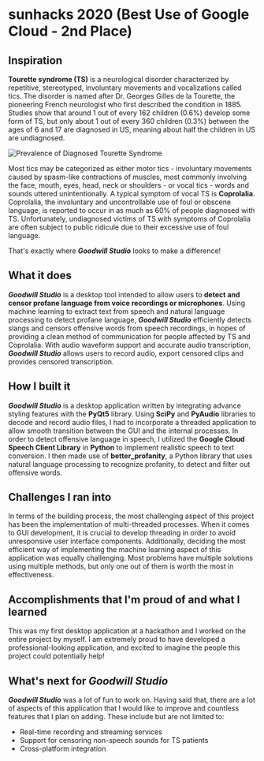 # sunhacks 2020 (Best Use of Google Cloud - 2nd Place)
## Inspiration
**Tourette syndrome (TS)** is a neurological disorder characterized by repetitive, stereotyped, involuntary movements and vocalizations called tics. The disorder is named after Dr. Georges Gilles de la Tourette, the pioneering French neurologist who first described the condition in 1885. Studies show that around 1 out of every 162 children (0.6%) develop some form of TS, but only about 1 out of every 360 children (0.3%) between the ages of 6 and 17 are diagnosed in US, meaning about half the children in US are undiagnosed.

![Prevalence of Diagnosed Tourette Syndrome](https://www.cdc.gov/ncbddd/tourette/images/tourette-map-prevalence600px.jpg)

Most tics may be categorized as either motor tics - involuntary movements caused by spasm-like contractions of muscles, most commonly involving the face, mouth, eyes, head, neck or shoulders - or vocal tics - words and sounds uttered unintentionally. A typical symptom of vocal TS is **Coprolalia**. Coprolalia, the involuntary and uncontrollable use of foul or obscene language, is reported to occur in as much as 60% of people diagnosed with TS. Unfortunately, undiagnosed victims of TS with symptoms of Coprolalia are often subject to public ridicule due to their excessive use of foul language.

That's exactly where ***Goodwill Studio*** looks to make a difference!

## What it does
***Goodwill Studio*** is a desktop tool intended to allow users to **detect and censor profane language from voice recordings or microphones**. Using machine learning to extract text from speech and natural language processing to detect profane language, ***Goodwill Studio*** efficiently detects slangs and censors offensive words from speech recordings, in hopes of providing a clean method of communication for people affected by TS and Coprolalia. With audio waveform support and accurate audio transcription, ***Goodwill Studio*** allows users to record audio, export censored clips and provides censored transcription.

## How I built it
***Goodwill Studio*** is a desktop application written by integrating advance styling features with the **PyQt5** library. Using **SciPy** and **PyAudio** libraries to decode and record audio files, I had to incorporate a threaded application to allow smooth transition between the GUI and the internal processes. In order to detect offensive language in speech, I utilized the **Google Cloud Speech Client Library** in **Python** to implement realistic speech to text conversion. I then made use of **better_profanity**, a Python library that uses natural language processing to recognize profanity, to detect and filter out offensive words.

## Challenges I ran into
In terms of the building process, the most challenging aspect of this project has been the implementation of multi-threaded processes. When it comes to GUI development, it is crucial to develop threading in order to avoid unresponsive user interface components. Additionally, deciding the most efficient way of implementing the machine learning aspect of this application was equally challenging. Most problems have multiple solutions using multiple methods, but only one out of them is worth the most in effectiveness.

## Accomplishments that I'm proud of and what I learned
This was my first desktop application at a hackathon and I worked on the entire project by myself. I am extremely proud to have developed a professional-looking application, and excited to imagine the people this project could potentially help!

## What's next for ***Goodwill Studio***
***Goodwill Studio*** was a lot of fun to work on. Having said that, there are a lot of aspects of this application that I would like to improve and countless features that I plan on adding. These include but are not limited to:
* Real-time recording and streaming services
* Support for censoring non-speech sounds for TS patients
* Cross-platform integration